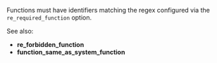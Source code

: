 Functions must have identifiers matching the regex configured via the
`re_required_function` option.

See also:
  - **re_forbidden_function**
  - **function_same_as_system_function**
